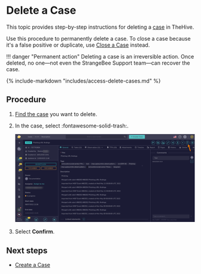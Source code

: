 # Delete a Case

This topic provides step-by-step instructions for deleting a [case](about-cases.md) in TheHive.

Use this procedure to permanently delete a case. To close a case because it's a false positive or duplicate, use [Close a Case](close-a-case.md) instead.

!!! danger "Permanent action"
    Deleting a case is an irreversible action. Once deleted, no one—not even the StrangeBee Support team—can recover the case.

{% include-markdown "includes/access-delete-cases.md" %}

<h2>Procedure</h2>

1. [Find the case](../cases/search-for-cases/find-a-case.md) you want to delete.

2. In the case, select :fontawesome-solid-trash:.

    ![Delete a case](../../../images/user-guides/analyst-corner/cases/delete-a-case.png)

3. Select **Confirm**.

<h2>Next steps</h2>

* [Create a Case](create-a-new-case.md)